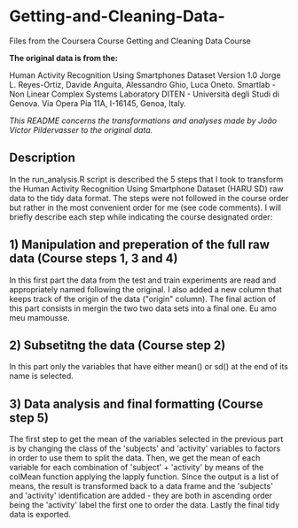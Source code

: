 # Getting-and-Cleaning-Data-
Files from the Coursera Course Getting and Cleaning Data Course

**The original data is from the:**

Human Activity Recognition Using Smartphones Dataset
Version 1.0
Jorge L. Reyes-Ortiz, Davide Anguita, Alessandro Ghio, Luca Oneto.
Smartlab - Non Linear Complex Systems Laboratory
DITEN - Università degli Studi di Genova.
Via Opera Pia 11A, I-16145, Genoa, Italy.

*This README concerns the transformations and analyses made by João Victor Pildervasser to the original data.*

## Description

In the run_analysis.R script is described the 5 steps that I took to transform the Human Activity Recognition Using Smartphone Dataset (HARU SD) raw data to the tidy data format. The steps were not followed in the course order but rather in the most convenient order for me (see code comments). I will briefly describe each step while indicating the course designated order:

## 1) Manipulation and preperation of the full raw data (Course steps 1, 3 and 4)

In this first part the data from the test and train experiments are read and appropriately named following the original. I also added a new column that keeps track of the origin of the data ("origin" column). The final action of this part consists in mergin the two two data sets into a final one. Eu amo meu mamousse.

## 2) Subsetitng the data (Course step 2)

In this part only the variables that have either mean() or sd() at the end of its name is selected. 

## 3) Data analysis and final formatting (Course step 5)

The first step to get the mean of the variables selected in the previous part is by changing the class of the 'subjects' and 'activity' variables to factors in order to use them to split the data. Then, we get the mean of each variable for each combination of 'subject' + 'activity' by means of the colMean function applying the lapply function. Since the output is a list of means, the result is transformed back to a data frame and the 'subjects' and 'activity' identification are added - they are both in ascending order being the 'activity' label the first one to order the data. Lastly the final tidy data is exported.
